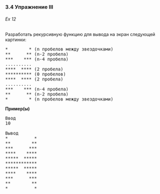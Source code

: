 ﻿### 3.4 Упражнение III

###### Ex 12

Разработать рекурсивную функцию для вывода на экран следующей картинки:

<pre>*        * (n пробелов между звездочками)
**      ** (n-2 пробела)
***    *** (n-4 пробела)
..........
****  **** (2 пробела)
********** (0 пробелов)
****  **** (2 пробела)
..........
***    *** (n-4 пробела)
**      ** (n-2 пробела)
*        * (n пробелов между звездочками)</pre>

**Пример(ы)**

<pre>Ввод
10

Вывод
*          *
**        **
***      ***
****    ****
*****  *****
************
*****  *****
****    ****
***      ***
**        **
*          *
</pre>